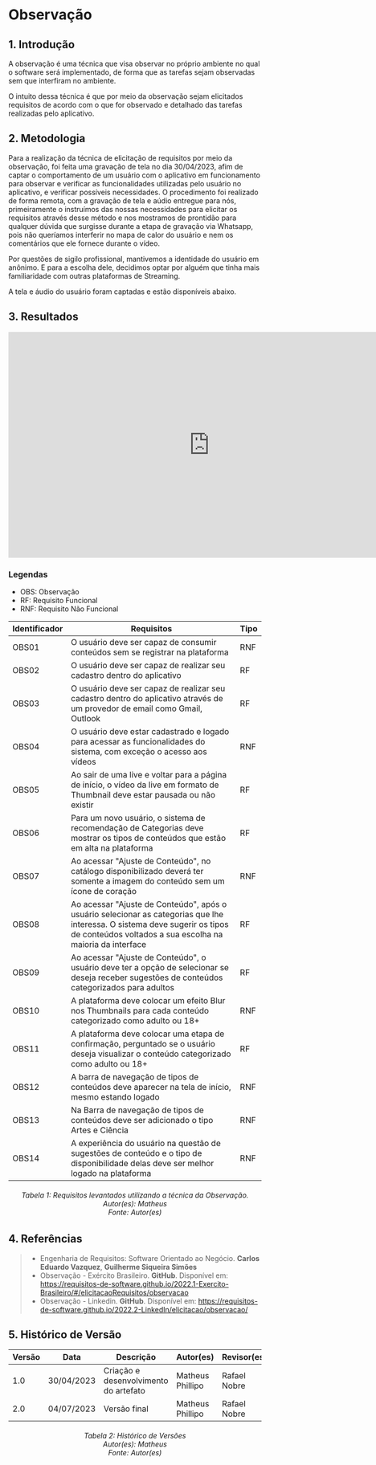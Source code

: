 # Observação

## 1. Introdução

A observação é uma técnica que visa observar no próprio ambiente no qual o software será implementado, de forma que as tarefas sejam observadas sem que interfiram no ambiente.

O intuito dessa técnica é que por meio da observação sejam elicitados requisitos de acordo com o que for observado e detalhado das tarefas realizadas pelo aplicativo.

## 2. Metodologia

Para a realização da técnica de elicitação de requisitos por meio da observação, foi feita uma gravação de tela no dia 30/04/2023, afim de captar o comportamento de um usuário com o aplicativo em funcionamento para observar e verificar as funcionalidades utilizadas pelo usuário no aplicativo, e verificar possíveis necessidades. O procedimento foi realizado de forma remota, com a gravação de tela e aúdio entregue para nós, primeiramente o instruímos das nossas necessidades para elicitar os requisitos através desse método e nos mostramos de prontidão para qualquer dúvida que surgisse durante a etapa de gravação via Whatsapp, pois não queríamos interferir no mapa de calor do usuário e nem os comentários que ele fornece durante o vídeo.

Por questões de sigilo profissional, mantivemos a identidade do usuário em anônimo. E para a escolha dele, decidimos optar por alguém que tinha mais familiaridade com outras plataformas de Streaming.

A tela e áudio do usuário foram captadas e estão disponíveis abaixo.

## 3. Resultados

<iframe width="800" height="450" src="https://www.youtube.com/embed/9Rzo69gGBTs" title="YouTube video player" frameborder="0" allow="accelerometer; autoplay; clipboard-write; encrypted-media; gyroscope; picture-in-picture; web-share" allowfullscreen></iframe>

### Legendas

- OBS: Observação
- RF: Requisito Funcional
- RNF: Requisito Não Funcional  

<center>

| Identificador | Requisitos | Tipo |
| --------------| ---------- | ---- |
| <div id="OBS01">OBS01</div> | O usuário deve ser capaz de consumir conteúdos sem se registrar na plataforma | RNF
| <div id="OBS02">OBS02</div> | O usuário deve ser capaz de realizar seu cadastro dentro do aplicativo | RF
| <div id="OBS03">OBS03</div> | O usuário deve ser capaz de realizar seu cadastro dentro do aplicativo através de um provedor de email como Gmail, Outlook | RF
| <div id="OBS04">OBS04</div> | O usuário deve estar cadastrado e logado para acessar as funcionalidades do sistema, com exceção o acesso aos vídeos  | RNF
| <div id="OBS05">OBS05</div> | Ao sair de uma live e voltar para a página de início, o vídeo da live em formato de Thumbnail deve estar pausada ou não existir | RF
| <div id="OBS06">OBS06</div> | Para um novo usuário, o sistema de recomendação de Categorias deve mostrar os tipos de conteúdos que estão em alta na plataforma | RF
| <div id="OBS07">OBS07</div> | Ao acessar "Ajuste de Conteúdo", no catálogo disponibilizado deverá ter somente a imagem do conteúdo sem um ícone de coração | RNF
| <div id="OBS08">OBS08</div> | Ao acessar "Ajuste de Conteúdo", após o usuário selecionar as categorias que lhe interessa. O sistema deve sugerir os tipos de conteúdos voltados a sua escolha na maioria da interface | RF
| <div id="OBS09">OBS09</div> | Ao acessar "Ajuste de Conteúdo", o usuário deve ter a opção de selecionar se deseja receber sugestões de conteúdos categorizados para adultos | RF
| <div id="OBS10">OBS10</div> | A plataforma deve colocar um efeito Blur nos Thumbnails para cada conteúdo categorizado como adulto ou 18+ | RNF
| <div id="OBS11">OBS11</div> | A plataforma deve colocar uma etapa de confirmação, perguntado se o usuário deseja visualizar o conteúdo categorizado como adulto ou 18+| RF
| <div id="OBS12">OBS12</div> | A barra de navegação de tipos de conteúdos deve aparecer na tela de início, mesmo estando logado  | RNF
| <div id="OBS13">OBS13</div> | Na Barra de navegação de tipos de conteúdos deve ser adicionado o tipo Artes e Ciência | RNF
| <div id="OBS14">OBS14</div> | A experiência do usuário na questão de sugestões de conteúdo e o tipo de disponibilidade delas deve ser melhor logado na plataforma | RNF

</center>

<h6 align = "center"> Tabela 1: Requisitos levantados utilizando a técnica da Observação.
<br>Autor(es): Matheus
<br>Fonte: Autor(es)</h6>

## 4. Referências

> - Engenharia de Requisitos: Software Orientado ao Negócio. **Carlos Eduardo Vazquez**, **Guilherme Siqueira Simões**
> - Observação - Exército Brasileiro. **GitHub**. Disponível em: <https://requisitos-de-software.github.io/2022.1-Exercito-Brasileiro/#/elicitacaoRequisitos/observacao>
> - Observação - Linkedin. **GitHub**. Disponível em: <https://requisitos-de-software.github.io/2022.2-LinkedIn/elicitacao/observacao/>

## 5. Histórico de Versão

| Versão | Data | Descrição | Autor(es) | Revisor(es) |
|---|---|---|---|---|
| 1.0 | 30/04/2023 | Criação e desenvolvimento do artefato | Matheus Phillipo | Rafael Nobre |
| 2.0 | 04/07/2023 | Versão final | Matheus Phillipo | Rafael Nobre |

<h6 align = "center"> Tabela 2: Histórico de Versões
<br>Autor(es): Matheus
<br>Fonte: Autor(es)</h6>